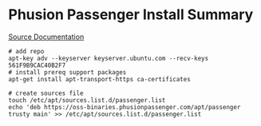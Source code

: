 # Phusion Passenger Install Summary

[Source Documentation](https://www.phusionpassenger.com/documentation_and_support)

```
# add repo
apt-key adv --keyserver keyserver.ubuntu.com --recv-keys 561F9B9CAC40B2F7
# install prereq support packages
apt-get install apt-transport-https ca-certificates

# create sources file
touch /etc/apt/sources.list.d/passenger.list
echo 'deb https://oss-binaries.phusionpassenger.com/apt/passenger trusty main' >> /etc/apt/sources.list.d/passenger.list
